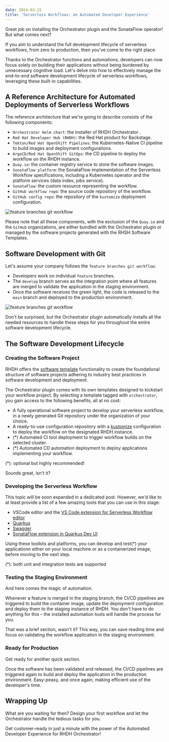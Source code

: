 ```yaml
---
date: 2024-03-15
title: 'Serverless Workflows: an Automated Developer Experience'
---
```

Great job on installing the Orchestrator plugin and the SonataFlow operator! But what comes next?

If you aim to understand the full development lifecycle of serverless workflows, from zero to production, then you've come to the right place.

Thanks to the Orchestrator functions and automations, developers can now focus solely on building their applications without being burdened by unnecessary cognitive load. Let's delve into how to effectively manage the end-to-end software development lifecycle of serverless workflows,
leveraging these built-in capabilities. 

## A Reference Architecture for Automated Deployments of Serverless Workflows
The reference architecture that we're going to describe consists of the following components:
* `Orchestrator Helm chart`: the installer of RHDH Orchestrator .
* `Red Hat Developer Hub (RHDH)`: the Red Hat product for Backstage.
* `Tekton/Red Hat OpenShift Pipelines`: the Kubernetes-Native CI pipeline to build images and deployment configurations.
* `ArgoCD/Red Hat OpenShift GitOps`: the CD pipeline to deploy the workflow on the RHDH instance.
* `Quay.io`: the container registry service to store the software images.
* `SonataFlow platform`: the SonataFlow implementation of the Serverless Workflow specifications, including a Kubernetes operator and the platform services (data index, jobs service).
* `SonataFlow`: the custom resource representing the workflow.
* `GitHub workflow repo`: the source code repository of the workflow.
* `GitHub config repo`: the repository of the `kustomize` deployment configuration.

![feature branches git workflow](/blog/images/cicd-architecture.png)
 
Please note that all these components, with the exclusion of the `Quay.io` and the `GitHub` organizations, are either bundled with the Orchestrator plugin or managed by the software projects generated with the RHSH Software Templates.

## Software Development with Git
Let's assume your company follows the `feature branches git workflow`:
* Developers work on individual `feature` branches.
* The `develop` branch serves as the integration point where all features are merged to validate the application in the staging environment.
* Once the software receives the green light, the code is released to the `main` branch and deployed to the production environment.

![feature branches git workflow](/blog/images/git-workflow.png)

Don't be surprised, but the Orchestrator plugin automatically installs all the needed resources to handle these steps for you throughout the entire
software development lifecycle.

## The Software Development Lifecycle
### Creating the Software Project
RHDH offers the [software template](https://backstage.io/docs/features/software-templates/) functionality to create the foundational structure of
software projects adhering to industry best practices in software development and deployment. 

The Orchestrator plugin comes with its own templates designed to kickstart your workflow project. By selecting a template tagged with `orchestrator`, you gain access to the following benefits, all at no cost:

* A fully operational software project to develop your serverless workflow, in a newly generated Git repository under the organization of your choice.
* A ready-to-use configuration repository with a [kustomize](https://kustomize.io/) configuration to deploy the workflow on the designated RHDH instance.
* (*) Automated CI tool deployment to trigger workflow builds on the selected cluster.
* (*) Automated CD automation deployment to deploy applications implementing your workflow.

(*): optional but highly recommended!

Sounds great, isn't it?

### Developing the Serverless Workflow
This topic will be soon expanded in a dedicated post. However, we'd like to at least provide a list of a few amazing tools that you can use in this stage:
* VSCode editor and the [VS Code extension for Serverless Workflow editor](https://sonataflow.org/serverlessworkflow/latest/tooling/serverless-workflow-editor/swf-editor-vscode-extension.html)
* [Quarkus](https://sonataflow.org/serverlessworkflow/latest/getting-started/create-your-first-workflow-service.html)
* [Swagger](https://sonataflow.org/serverlessworkflow/latest/getting-started/create-your-first-workflow-service.html)
* [SonataFlow extension in Quarkus Dev UI](https://sonataflow.org/serverlessworkflow/latest/testing-and-troubleshooting/quarkus-dev-ui-extension/quarkus-dev-ui-overview.html)

Using these toolkits and platforms, you can develop and test(*) your applicationn either on your local machine or as a containerized image, 
before moving to the next step.

(*): both unit and integration tests are supported
### Testing the Staging Environment
And here comes the magic of automation.

Whenever a feature is merged in the staging branch, the CI/CD pipelines are triggered to build the container image, update the deployment configuration
and deploy them to the staging instance of RHDH. You don't have to do anything for this – the installed automation tools will handle the process for you.

That was a brief section, wasn't it? This way, you can save reading time and focus on validating the workflow application in the staging environment.

### Ready for Production
Get ready for another quick section.

Once the software has been validated and released, the CI/CD pipelines are triggered again to build and deploy the application in the production environment. Easy-peasy, and once again, making efficient use of the developer's time.

## Wrapping Up
What are you waiting for then? Design your first workflow and let the Orchestrator handle the tedious tasks for you. 

Get customer-ready in just a minute with the power of the Automated Developer Experience for RHDH Orchestrator!